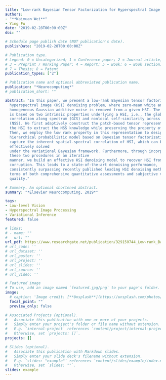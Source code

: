 ```yaml
---
title: "Low-rank Bayesian Tensor Factorization for Hyperspectral Image Denoising"
authors:
- "**Kaixuan Wei**"
- Ying Fu
date: "2019-02-28T00:00:00Z"
doi: ""

# Schedule page publish date (NOT publication's date).
publishDate: "2019-02-28T00:00:00Z"

# Publication type.
# Legend: 0 = Uncategorized; 1 = Conference paper; 2 = Journal article;
# 3 = Preprint / Working Paper; 4 = Report; 5 = Book; 6 = Book section;
# 7 = Thesis; 8 = Patent
publication_types: ["2"]

# Publication name and optional abbreviated publication name.
publication: "*Neurocomputing*"
# publication_short: ""

abstract: "In this paper, we present a low-rank Bayesian tensor factorization approach for
  hyperspectral image (HSI) denoising problem, where zero-mean white and
  homogeneous Gaussian additive noise is removed from a given HSI. The approach
  is based on two intrinsic properties underlying a HSI, i.e., the global
  correlation along spectrum (GCS) and nonlocal self-similarity across space
  (NSS). We first adaptively construct the patch-based tensor representation for
  the HSI to extract the NSS knowledge while preserving the property of GCS.
  Then, we employ the low rank property in this representation to design a
  hierarchical probabilistic model based on Bayesian tensor factorization to
  capture the inherent spatial-spectral correlation of HSI, which can be
  effectively solved 
  under the variational Bayesian framework. Furthermore, through incorporating
  these two procedures in an iterative
  manner, we build an effective HSI denoising model to recover HSI from its
  corruption. This leads to a state-of-the-art denoising performance,
  consistently surpassing recently published leading HSI denoising methods in
  terms of both comprehensive quantitative assessments and subjective visual
  quality."

# Summary. An optional shortened abstract.
summary: "*Elsevier Neurocomputing, 2019*"

tags:
- Low-level Vision
- Hyperspectral Image Processing
- Variational Inference
featured: false

# links:
# - name: ""
#   url: ""
url_pdf: https://www.researchgate.net/publication/329150744_Low-rank_Bayesian_Tensor_Factorization_for_Hyperspectral_Image_Denoising
# url_code: ''
# url_dataset: ''
# url_poster: ''
# url_project: ''
# url_slides: ''
# url_source: ''
# url_video: ''

# Featured image
# To use, add an image named `featured.jpg/png` to your page's folder. 
image:
  # caption: 'Image credit: [**Unsplash**](https://unsplash.com/photos/jdD8gXaTZsc)'
  focal_point: ""
  preview_only: false

# Associated Projects (optional).
#   Associate this publication with one or more of your projects.
#   Simply enter your project's folder or file name without extension.
#   E.g. `internal-project` references `content/project/internal-project/index.md`.
#   Otherwise, set `projects: []`.
projects: []

# Slides (optional).
#   Associate this publication with Markdown slides.
#   Simply enter your slide deck's filename without extension.
#   E.g. `slides: "example"` references `content/slides/example/index.md`.
#   Otherwise, set `slides: ""`.
slides: example
---
```

